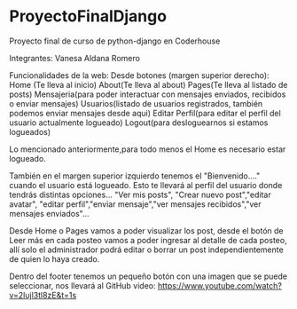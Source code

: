 # ProyectoFinalDjango
Proyecto final de curso de python-django en Coderhouse

Integrantes: Vanesa Aldana Romero

Funcionalidades de la web:
Desde botones (margen superior derecho):
Home (Te lleva al inicio)
About(Te lleva al about)
Pages(Te lleva al listado de posts)
Mensajeria(para poder interactuar con mensajes enviados, recibidos o enviar mensajes)
Usuarios(listado de usuarios registrados, también podemos enviar mensajes desde aqui)
Editar Perfil(para editar el perfil del usuario actualmente logueado)
Logout(para desloguearnos si estamos logueados)

Lo mencionado anteriormente,para todo menos el Home es necesario estar logueado.

También en el margen superior izquierdo tenemos el "Bienvenido...." cuando el usuario está logueado.
Esto te llevará al perfil del usuario donde tendrás distintas opciones... "Ver mis posts", "Crear nuevo post","editar avatar",
"editar perfil","enviar mensaje","ver mensajes recibidos","ver mensajes enviados"...

Desde Home o Pages vamos a poder visualizar los post, desde el botón de Leer más en cada posteo vamos a poder ingresar al detalle
de cada posteo, allí solo el administrador podrá editar o borrar un post independientemente de quien lo haya creado.

Dentro del footer tenemos un pequeño botón con una imagen que se puede seleccionar, nos llevará al GitHub
video:
https://www.youtube.com/watch?v=2lujl3tl8zE&t=1s
